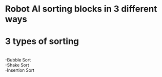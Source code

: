 # Robot AI sorting blocks in 3 different ways
<h1>3 types of sorting</h1>
</br>
-Bubble Sort
</br>
-Shake Sort
</br>
-Insertion Sort
